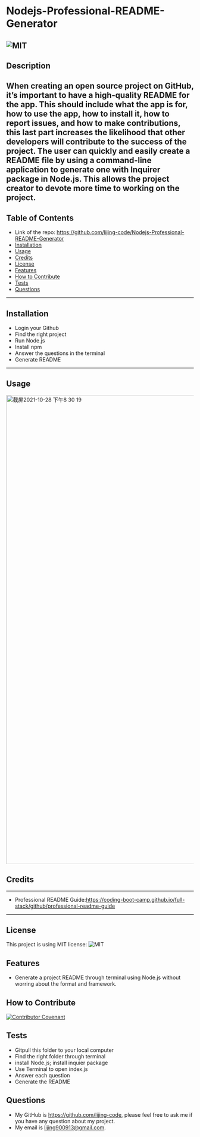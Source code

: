 # Nodejs-Professional-README-Generator
  ![MIT](https://img.shields.io/static/v1?label=license&message=MIT&color=brightgreen&style=plastic&logo=appveyor)
  ---
  ## Description
  When creating an open source project on GitHub, it’s important to have a high-quality README for the app. This should include what the app is for, how to use the app, how to install it, how to report issues, and how to make contributions, this last part increases the likelihood that other developers will contribute to the success of the project. 
  The user can quickly and easily create a README file by using a command-line application to generate one with Inquirer package in Node.js. This allows the project creator to devote more time to working on the project.
  ---
  ## Table of Contents 
  - Link of the repo: https://github.com/lijing-code/Nodejs-Professional-README-Generator
  - [Installation](#installation)
  - [Usage](#usage)
  - [Credits](#credits)
  - [License](#license)
  - [Features](#license)
  - [How to Contribute](#license)
  - [Tests](#license)
  - [Questions](#license)
  ---
  ## Installation
  * Login your Github
  * Find the right project
  * Run Node.js
  * Install npm
  * Answer the questions in the terminal
  * Generate README
  ---
  ## Usage
  <img width="1260" alt="截屏2021-10-28 下午8 30 19" src="https://user-images.githubusercontent.com/68092036/139354100-d1bcc126-ae2b-480d-bd0f-bb541fbb9fd5.png">
  
  ## Credits
  ---
  * Professional README Guide:https://coding-boot-camp.github.io/full-stack/github/professional-readme-guide
  ---
  ## License
  This project is using MIT license:
  ![MIT](https://img.shields.io/static/v1?label=license&message=MIT&color=brightgreen&style=plastic&logo=appveyor)
  ## Features
  *  Generate a project README through terminal using Node.js without worring about the format and framework.

  ## How to Contribute
  [![Contributor Covenant](https://img.shields.io/badge/Contributor%20Covenant-2.1-4baaaa.svg)](code_of_conduct.md) 

  ## Tests
  * Gitpull this folder to your local computer
  * Find the right folder through terminal 
  * install Node.js; install inquier package
  * Use Terminal to open index.js
  * Answer each question
  * Generate the README 

  ## Questions
  - My GitHub is https://github.com/lijing-code, please feel free to ask me if you have any question about my project.
  - My email is lijing900913@gmail.com.
